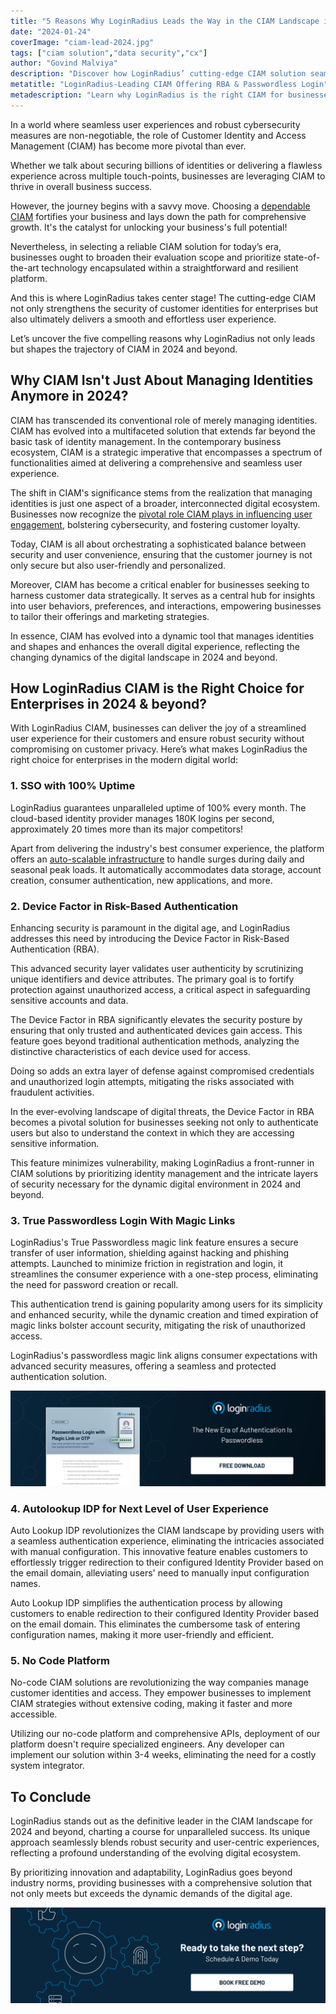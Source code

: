 ```yaml
---
title: "5 Reasons Why LoginRadius Leads the Way in the CIAM Landscape in 2024 & Beyond"
date: "2024-01-24"
coverImage: "ciam-lead-2024.jpg"
tags: ["ciam solution","data security","cx"]
author: "Govind Malviya"
description: "Discover how LoginRadius’ cutting-edge CIAM solution seamlessly integrates state-of-the-art technology for robust security and unparalleled user experiences, making it the go-to choice for businesses navigating the digital terrain."
metatitle: "LoginRadius-Leading CIAM Offering RBA & Passwordless Login"
metadescription: "Learn why LoginRadius is the right CIAM for businesses in 2024 & beyond. Explore innovative features, including device factor in RBA & true passwordless login."
---
```

In a world where seamless user experiences and robust cybersecurity measures are non-negotiable, the role of Customer Identity and Access Management (CIAM) has become more pivotal than ever.

Whether we talk about securing billions of identities or delivering a flawless experience across multiple touch-points, businesses are leveraging CIAM to thrive in overall business success. 

However, the journey begins with a savvy move. Choosing a [dependable CIAM](https://loginradius.com/) fortifies your business and lays down the path for comprehensive growth. It's the catalyst for unlocking your business's full potential!

Nevertheless, in selecting a reliable CIAM solution for today’s era, businesses ought to broaden their evaluation scope and prioritize state-of-the-art technology encapsulated within a straightforward and resilient platform.

And this is where LoginRadius takes center stage! The cutting-edge CIAM not only strengthens the security of customer identities for enterprises but also ultimately delivers a smooth and effortless user experience.

Let’s uncover the five compelling reasons why LoginRadius not only leads but shapes the trajectory of CIAM in 2024 and beyond. 

## Why CIAM Isn't Just About Managing Identities Anymore in 2024?

CIAM has transcended its conventional role of merely managing identities. CIAM has evolved into a multifaceted solution that extends far beyond the basic task of identity management. In the contemporary business ecosystem, CIAM is a strategic imperative that encompasses a spectrum of functionalities aimed at delivering a comprehensive and seamless user experience.

The shift in CIAM's significance stems from the realization that managing identities is just one aspect of a broader, interconnected digital ecosystem. Businesses now recognize the [pivotal role CIAM plays in influencing user engagement](https://www.loginradius.com/blog/growth/consumer-management-to-consumer-engagement/), bolstering cybersecurity, and fostering customer loyalty. 

Today, CIAM is all about orchestrating a sophisticated balance between security and user convenience, ensuring that the customer journey is not only secure but also user-friendly and personalized.

Moreover, CIAM has become a critical enabler for businesses seeking to harness customer data strategically. It serves as a central hub for insights into user behaviors, preferences, and interactions, empowering businesses to tailor their offerings and marketing strategies. 

In essence, CIAM has evolved into a dynamic tool that manages identities and shapes and enhances the overall digital experience, reflecting the changing dynamics of the digital landscape in 2024 and beyond.

## How LoginRadius CIAM is the Right Choice for Enterprises in 2024 & beyond?

With LoginRadius CIAM, businesses can deliver the joy of a streamlined user experience for their customers and ensure robust security without compromising on customer privacy. Here’s what makes LoginRadius the right choice for enterprises in the modern digital world: 

### 1. SSO with 100% Uptime 

LoginRadius guarantees unparalleled uptime of 100% every month. The cloud-based identity provider manages 180K logins per second, approximately 20 times more than its major competitors!

Apart from delivering the industry's best consumer experience,  the platform offers an [auto-scalable infrastructure](https://www.loginradius.com/scalability/) to handle surges during daily and seasonal peak loads. It automatically accommodates data storage, account creation, consumer authentication, new applications, and more.

### 2. Device Factor in Risk-Based Authentication

Enhancing security is paramount in the digital age, and LoginRadius addresses this need by introducing the Device Factor in Risk-Based Authentication (RBA). 

This advanced security layer validates user authenticity by scrutinizing unique identifiers and device attributes. The primary goal is to fortify protection against unauthorized access, a critical aspect in safeguarding sensitive accounts and data.

The Device Factor in RBA significantly elevates the security posture by ensuring that only trusted and authenticated devices gain access. This feature goes beyond traditional authentication methods, analyzing the distinctive characteristics of each device used for access. 

Doing so adds an extra layer of defense against compromised credentials and unauthorized login attempts, mitigating the risks associated with fraudulent activities.

In the ever-evolving landscape of digital threats, the Device Factor in RBA becomes a pivotal solution for businesses seeking not only to authenticate users but also to understand the context in which they are accessing sensitive information. 

This feature minimizes vulnerability, making LoginRadius a front-runner in CIAM solutions by prioritizing identity management and the intricate layers of security necessary for the dynamic digital environment in 2024 and beyond.

### 3. True Passwordless Login With Magic Links

LoginRadius's True Passwordless magic link feature ensures a secure transfer of user information, shielding against hacking and phishing attempts. Launched to minimize friction in registration and login, it streamlines the consumer experience with a one-step process, eliminating the need for password creation or recall. 

This authentication trend is gaining popularity among users for its simplicity and enhanced security, while the dynamic creation and timed expiration of magic links bolster account security, mitigating the risk of unauthorized access. 

LoginRadius's passwordless magic link aligns consumer expectations with advanced security measures, offering a seamless and protected authentication solution.

[![DS-pswrdless-login-magic-links-otp](DS-pswrdless-login-magic-links-otp.png)](https://www.loginradius.com/resource/passwordless-login-magic-link-otp-datasheet)

### 4. Autolookup IDP for Next Level of User Experience 

Auto Lookup IDP revolutionizes the CIAM landscape by providing users with a seamless authentication experience, eliminating the intricacies associated with manual configuration. This innovative feature enables customers to effortlessly trigger redirection to their configured Identity Provider based on the email domain, alleviating users' need to manually input configuration names.

Auto Lookup IDP simplifies the authentication process by allowing customers to enable redirection to their configured Identity Provider based on the email domain. This eliminates the cumbersome task of entering configuration names, making it more user-friendly and efficient.

### 5. No Code Platform

No-code CIAM solutions are revolutionizing the way companies manage customer identities and access. They empower businesses to implement CIAM strategies without extensive coding, making it faster and more accessible.

Utilizing our no-code platform and comprehensive APIs, deployment of our platform doesn't require specialized engineers. Any developer can implement our solution within 3-4 weeks, eliminating the need for a costly system integrator.

## To Conclude

LoginRadius stands out as the definitive leader in the CIAM landscape for 2024 and beyond, charting a course for unparalleled success. Its unique approach seamlessly blends robust security and user-centric experiences, reflecting a profound understanding of the evolving digital ecosystem. 

By prioritizing innovation and adaptability, LoginRadius goes beyond industry norms, providing businesses with a comprehensive solution that not only meets but exceeds the dynamic demands of the digital age.

[![book-a-free-demo-loginradius](../../assets/book-a-demo-loginradius.png)](https://www.loginradius.com/book-a-demo/)